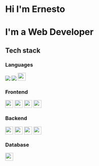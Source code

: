 # Hi I'm Ernesto
# I'm a Web Developer

## Tech stack

### Languages

 ![][javascript]
 ![][typescript]
 <img src="https://img.shields.io/badge/-Java-990010?logo=java&logoColor=white" height="25"/> 


### Frontend
<div style="display:flex;">
 <img src="https://img.shields.io/badge/-HTML-E34F26?logo=html5&logoColor=white" height="25" style="margin-right:5px"/> 
 <img src="https://img.shields.io/badge/-CSS-254bdd?&logoColor=white&logo=css3" height="25" style="margin-right:5px"/>
 <img src="https://img.shields.io/badge/Vue.js-35495E?style=flat&logo=vuedotjs&logoColor=4FC08D" height="25" style="margin-right:5px"/>
 <img src="https://img.shields.io/badge/-Sass-927?style=flat&logoColor=white&logo=sass" height="25" style="margin-right:5px"/>
</div>

### Backend
<div style="display:flex;">
 <img src="https://img.shields.io/badge/node.js-6DA55F?style=flat&logo=node.js&logoColor=white" height="25" style="margin-right:5px"/> 
 <img src="https://img.shields.io/badge/-express-white?&logoColor=black&logo=express" height="25" style="margin-right:5px"/>
 <img src="https://img.shields.io/badge/nestjs-%23E0234E.svg?style=flat&logo=nestjs&logoColor=white" height="25" style="margin-right:5px"/>
 <img src="https://img.shields.io/badge/-Websockets-151515?style=flat&logo=socket.io" height="25"/>
</div>

### Database
<div style="display:flex;">
 <img src="https://img.shields.io/badge/-PostgreSQL-272735?style=flat&logo=postgresql" height="25"/>
</div>

[javascript]: https://img.shields.io/badge/-JavaScript-C69D00?style=flat&logoColor=white&logo=javascript
[typescript]: https://img.shields.io/badge/-TypeScript-2f74c0?style=flat&logoColor=white&logo=typescript